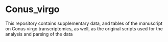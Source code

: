 # Conus_virgo
This repository contains supplementary data, and tables of the manuscript on Conus virgo transcriptomics, as well, as the original scripts used for the analysis and parsing of the data
